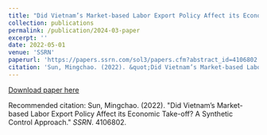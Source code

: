 ```yaml
---
title: "Did Vietnam’s Market-based Labor Export Policy Affect its Economic Take-off? A Synthetic Control Approach"
collection: publications
permalink: /publication/2024-03-paper
excerpt: ''
date: 2022-05-01
venue: 'SSRN'
paperurl: 'https://papers.ssrn.com/sol3/papers.cfm?abstract_id=4106802'
citation: 'Sun, Mingchao. (2022). &quot;Did Vietnam’s Market-based Labor Export Policy Affect its Economic Take-off? A Synthetic Control Approach.&quot; <i>SSRN</i>. 4106802.'
---
```


[Download paper here](https://papers.ssrn.com/sol3/papers.cfm?abstract_id=4106802)

Recommended citation: Sun, Mingchao. (2022). "Did Vietnam’s Market-based Labor Export Policy Affect its Economic Take-off? A Synthetic Control Approach." <i>SSRN</i>. 4106802.
